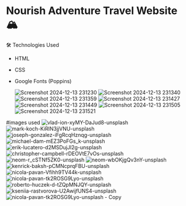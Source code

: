 # Nourish Adventure Travel Website 🏔️

🛠️ Technologies Used
- HTML
- CSS
- Google Fonts (Poppins)

  ![Screenshot 2024-12-13 231230](https://github.com/user-attachments/assets/04563e02-8c24-4fd7-b811-09339515fad6)
![Screenshot 2024-12-13 231340](https://github.com/user-attachments/assets/03451766-ed09-47ca-8b24-c6230e9b2701)
![Screenshot 2024-12-13 231359](https://github.com/user-attachments/assets/fb814542-46eb-4430-87b5-83e5e2fb74e6)
![Screenshot 2024-12-13 231427](https://github.com/user-attachments/assets/f8891a5f-61e7-4c84-a9dd-dae8fb5e7c44)
![Screenshot 2024-12-13 231449](https://github.com/user-attachments/assets/9bce7f9c-6e83-4144-8648-de7d49e437d2)
![Screenshot 2024-12-13 231505](https://github.com/user-attachments/assets/f9cdf74e-bf2e-4818-90d6-c97952cebd41)
![Screenshot 2024-12-13 231521](https://github.com/user-attachments/assets/450023fa-1c58-4fd3-9923-0a7582b8cb6d)



#images used
![vlad-ion-xyMY-DaJud8-unsplash](https://github.com/user-attachments/assets/92a7f62a-d320-4a95-b099-2b79dd0e209a)
![mark-koch-KiRlN3jjVNU-unsplash](https://github.com/user-attachments/assets/5d5e214a-b7cb-4b8d-84a5-5db2e69a0a3f)
![joseph-gonzalez-iFgRcqHznqg-unsplash](https://github.com/user-attachments/assets/1f5227fe-d28a-4216-baef-82023617c769)
![michael-dam-mEZ3PoFGs_k-unsplash](https://github.com/user-attachments/assets/34cb6f34-b9ce-4e8a-8831-63c20748694f)
![erik-lucatero-d2MSDujJl2g-unsplash](https://github.com/user-attachments/assets/bc5649ef-d70a-4538-b992-808ef902f067)
![christopher-campbell-rDEOVtE7vOs-unsplash](https://github.com/user-attachments/assets/af76631e-d730-454b-81df-670756848715)
![neom-r_cSTNf5ZK0-unsplash](https://github.com/user-attachments/assets/cca522a4-47bd-4273-9863-bf81cbf76558)
![neom-wbOKjgQv3nY-unsplash](https://github.com/user-attachments/assets/3c88414f-2845-45a2-b867-f506561093b5)
![kenrick-baksh-pCMNcprqFBU-unsplash](https://github.com/user-attachments/assets/3a866a3d-6def-45a7-a574-41d6cef949dd)
![nicola-pavan-Vfihh9TV44k-unsplash](https://github.com/user-attachments/assets/981f7f8c-a66a-48cf-9375-55029ab9c292)
![nicola-pavan-tk2ROSG9Lyo-unsplash](https://github.com/user-attachments/assets/5134d7e3-f361-45d8-a5c7-d027ee9703f4)
![roberto-huczek-d-tZQpMNJQY-unsplash](https://github.com/user-attachments/assets/03e9b7d7-f539-41c2-a39d-b7f885fc04b3)
![kseniia-rastvorova-U2AwijfUNS4-unsplash](https://github.com/user-attachments/assets/6ad1ffe6-6575-4d0a-8aea-8293ba0193bf)
![nicola-pavan-tk2ROSG9Lyo-unsplash - Copy](https://github.com/user-attachments/assets/f98e3065-9956-480b-8928-556510af19b0)






